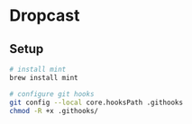 # Dropcast

## Setup

```sh
# install mint
brew install mint

# configure git hooks
git config --local core.hooksPath .githooks
chmod -R +x .githooks/
```
